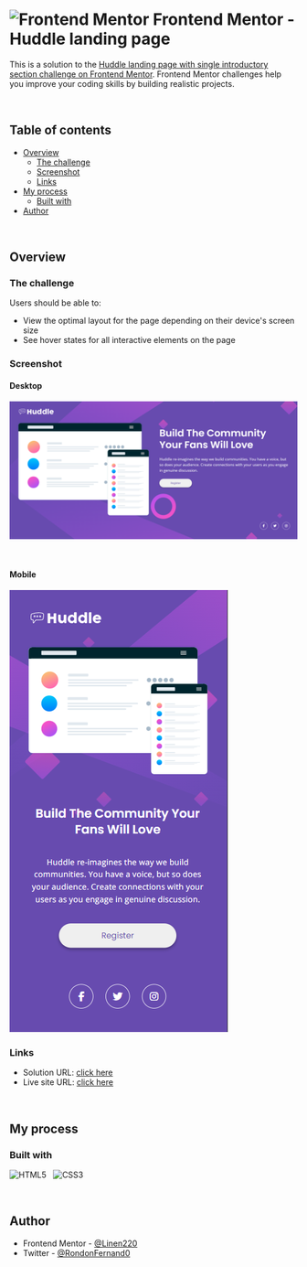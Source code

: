 # <img src="https://www.frontendmentor.io/static/images/logo-mobile.svg" title="Frontend Mentor" alt="Frontend Mentor" width="50" height="50"/> Frontend Mentor - Huddle landing page

This is a solution to the [Huddle landing page with single introductory section challenge on Frontend Mentor](https://www.frontendmentor.io/challenges/huddle-landing-page-with-a-single-introductory-section-B_2Wvxgi0). Frontend Mentor challenges help you improve your coding skills by building realistic projects. 

<br>

## Table of contents

- [Overview](#overview)
  - [The challenge](#the-challenge)
  - [Screenshot](#screenshot)
  - [Links](#links)
- [My process](#my-process)
  - [Built with](#built-with)
- [Author](#author)

<br>

## Overview

### The challenge

Users should be able to:

- View the optimal layout for the page depending on their device's screen size
- See hover states for all interactive elements on the page

### Screenshot
#### Desktop
![](./images/screenshot_1.png)

<br>

#### Mobile
![](./images/screenshot_2.png)

### Links

- Solution URL: [click here]()
- Live site URL: [click here]()

<br>


## My process

### Built with

![HTML5](https://img.shields.io/badge/html5-%23E34F26.svg?style=for-the-badge&logo=html5&logoColor=white) &nbsp; ![CSS3](https://img.shields.io/badge/css3-%231572B6.svg?style=for-the-badge&logo=css3&logoColor=white) &nbsp;

<br>

## Author

- Frontend Mentor - [@Linen220](https://www.frontendmentor.io/profile/Linen220)
- Twitter - [@RondonFernand0](https://twitter.com/RondonFernand0)

<br>
